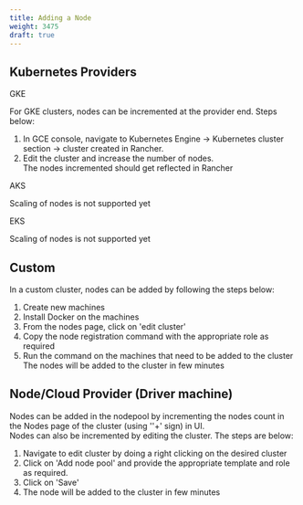 ```yaml
---
title: Adding a Node
weight: 3475
draft: true
---
```


## Kubernetes Providers
GKE

For GKE clusters, nodes can be incremented at the provider end. Steps below:   
1. In GCE console, navigate to Kubernetes Engine -> Kubernetes cluster section -> cluster
created in Rancher.   
2. Edit the cluster and increase the number of nodes.   
The nodes incremented should get reflected in Rancher   

AKS

Scaling of nodes is not supported yet


EKS

Scaling of nodes is not supported yet



## Custom

In a custom cluster, nodes can be added by following the steps below:   
1. Create new machines    
2. Install Docker on the machines   
3. From the nodes page, click on 'edit cluster'
4. Copy the node registration command with the appropriate role as required   
5. Run the command on the machines that need to be added to the cluster   
The nodes will be added to the cluster in few minutes   

## Node/Cloud Provider (Driver machine)

Nodes can be added in the nodepool by incrementing the nodes count in the Nodes
page of the cluster (using ''+' sign) in UI.   
Nodes can also be incremented by editing the cluster. The steps are below:   
1. Navigate to edit cluster by doing a right clicking on the desired cluster   
2. Click on 'Add node pool' and provide the appropriate template and role as required.    
3. Click on 'Save'   
4. The node will be added to the cluster in few minutes    
